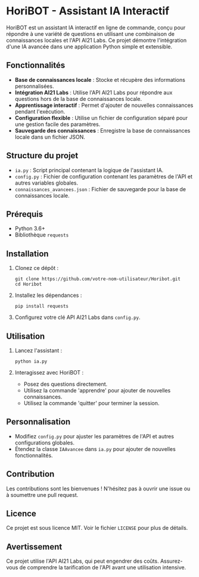 # HoriBOT - Assistant IA Interactif

HoriBOT est un assistant IA interactif en ligne de commande, conçu pour répondre à une variété de questions en utilisant une combinaison de connaissances locales et l'API AI21 Labs. Ce projet démontre l'intégration d'une IA avancée dans une application Python simple et extensible.

## Fonctionnalités

- **Base de connaissances locale** : Stocke et récupère des informations personnalisées.
- **Intégration AI21 Labs** : Utilise l'API AI21 Labs pour répondre aux questions hors de la base de connaissances locale.
- **Apprentissage interactif** : Permet d'ajouter de nouvelles connaissances pendant l'exécution.
- **Configuration flexible** : Utilise un fichier de configuration séparé pour une gestion facile des paramètres.
- **Sauvegarde des connaissances** : Enregistre la base de connaissances locale dans un fichier JSON.

## Structure du projet

- `ia.py` : Script principal contenant la logique de l'assistant IA.
- `config.py` : Fichier de configuration contenant les paramètres de l'API et autres variables globales.
- `connaissances_avancees.json` : Fichier de sauvegarde pour la base de connaissances locale.

## Prérequis

- Python 3.6+
- Bibliothèque `requests`

## Installation

1. Clonez ce dépôt :
   ```
   git clone https://github.com/votre-nom-utilisateur/Horibot.git
   cd Horibot
   ```

2. Installez les dépendances :
   ```
   pip install requests
   ```

3. Configurez votre clé API AI21 Labs dans `config.py`.

## Utilisation

1. Lancez l'assistant :
   ```
   python ia.py
   ```

2. Interagissez avec HoriBOT :
   - Posez des questions directement.
   - Utilisez la commande 'apprendre' pour ajouter de nouvelles connaissances.
   - Utilisez la commande 'quitter' pour terminer la session.

## Personnalisation

- Modifiez `config.py` pour ajuster les paramètres de l'API et autres configurations globales.
- Étendez la classe `IAAvancee` dans `ia.py` pour ajouter de nouvelles fonctionnalités.

## Contribution

Les contributions sont les bienvenues ! N'hésitez pas à ouvrir une issue ou à soumettre une pull request.

## Licence

Ce projet est sous licence MIT. Voir le fichier `LICENSE` pour plus de détails.

## Avertissement

Ce projet utilise l'API AI21 Labs, qui peut engendrer des coûts. Assurez-vous de comprendre la tarification de l'API avant une utilisation intensive.
